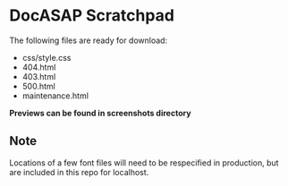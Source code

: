 DocASAP Scratchpad
==================

The following files are ready for download:
  * css/style.css
  * 404.html
  * 403.html
  * 500.html
  * maintenance.html


**Previews can be found in screenshots directory**



Note
----

Locations of a few font files will need to be respecified in production, but are included in this repo for localhost.
